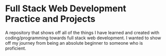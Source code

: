# Full Stack Web Development Practice and Projects
A repository that shows off all of the things I have learned and created with coding/programming towards full stack web development.
I wanted to show off my journey from being an absolute beginner to someone who is proficient.
